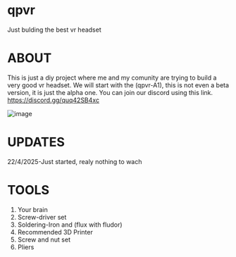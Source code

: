 # qpvr
Just bulding the best vr headset
# ABOUT
This is just a diy project where me and my comunity are trying to build a very good vr headset. We will start with the (qpvr-A1), this is not even a beta version, it is just the alpha one. You can join our discord using this link.
https://discord.gg/quq42SB4xc



![image](https://github.com/user-attachments/assets/a02435a1-aa11-415b-af1a-476c20c19d40)



# UPDATES
22/4/2025-Just started, realy nothing to wach

# TOOLS
1) Your brain
2) Screw-driver set
3) Soldering-Iron and (flux with fludor)
4) Recommended 3D Printer
5) Screw and nut set
6) Pliers

